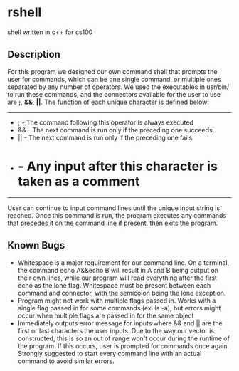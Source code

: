 # rshell
shell written in c++ for cs100

## Description
For this program we designed our own command shell that prompts the user for commands, 
which can be one single command, or multiple ones separated by any number of operators.
We used the executables in usr/bin/ to run these commands, and the connectors available 
for the user to use are **;**, **&&**, **||**. The function of each unique character
is defined below:

---
* ; - The command following this operator is always executed
* && - The next command is run only if the preceding one succeeds
* || - The next command is run only if the preceding one fails
* # - Any input after this character is taken as a comment

---

User can continue to input command lines until the unique input string is reached. Once
this command is run, the program executes any commands that precedes it on the command line
if present, then exits the program.

## Known Bugs

* Whitespace is a major requirement for our command line. On a terminal, the command 
echo A&&echo B will result in A and B being output on their own lines, while our program
will read everything after the first echo as the lone flag. Whitespace must be present 
between each command and connector, with the semicolon being the lone exception.
* Program might not work with multiple flags passed in. Works with a single flag passed in
for some commands (ex. ls -a), but errors might occur when multiple flags are passed in for 
the same object
* Immediately outputs error message for inputs where && and || are the first or last characters
the user inputs. Due to the way our vector is constructed, this is so an out of range won't occur
during the runtime of the program. If this occurs, user is prompted for commands once again. Strongly
suggested to start every command line with an actual command to avoid similar errors.

